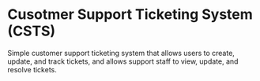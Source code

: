 # Cusotmer Support Ticketing System (CSTS)
Simple customer support ticketing system that allows users to create, update, and track tickets, and allows support staff to view, update, and resolve tickets.
